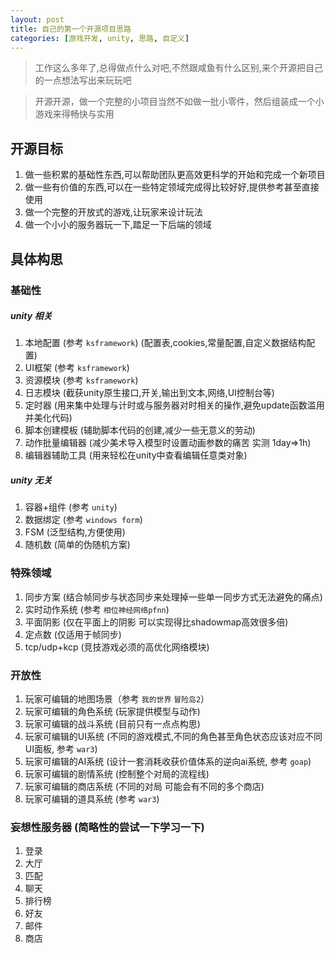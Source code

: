 ```yaml
---
layout: post
title: 自己的第一个开源项目思路
categories: [游戏开发, unity, 思路, 自定义]
---
```


> 工作这么多年了,总得做点什么对吧,不然跟咸鱼有什么区别,来个开源把自己的一点想法写出来玩玩吧

> 开源开源，做一个完整的小项目当然不如做一批小零件，然后组装成一个小游戏来得畅快与实用

## 开源目标

1. 做一些积累的基础性东西,可以帮助团队更高效更科学的开始和完成一个新项目
1. 做一些有价值的东西,可以在一些特定领域完成得比较好好,提供参考甚至直接使用
1. 做一个完整的开放式的游戏,让玩家来设计玩法
1. 做一个小小的服务器玩一下,踏足一下后端的领域

## 具体构思

### 基础性
##### unity 相关
1. 本地配置 (参考 `ksframework`) (配置表,cookies,常量配置,自定义数据结构配置)
1. UI框架 (参考 `ksframework`)
1. 资源模块 (参考 `ksframework`)
1. 日志模块 (截获unity原生接口,开关,输出到文本,网络,UI控制台等)
1. 定时器 (用来集中处理与计时或与服务器对时相关的操作,避免update函数滥用并美化代码)
1. 脚本创建模板 (辅助脚本代码的创建,减少一些无意义的劳动)
1. 动作批量编辑器 (减少美术导入模型时设置动画参数的痛苦 实测 1day=>1h)
1. 编辑器辅助工具 (用来轻松在unity中查看编辑任意类对象)

##### unity 无关
1. 容器+组件 (参考 `unity`)
1. 数据绑定 (参考 `windows form`)
1. FSM (泛型结构,方便使用)
1. 随机数 (简单的伪随机方案)

### 特殊领域
1. 同步方案 (结合帧同步与状态同步来处理掉一些单一同步方式无法避免的痛点)
1. 实时动作系统 (参考 `相位神经网络pfnn`)
1. 平面阴影 (仅在平面上的阴影 可以实现得比shadowmap高效很多倍)
1. 定点数 (仅适用于帧同步)
1. tcp/udp+kcp (竞技游戏必须的高优化网络模块)

### 开放性
1. 玩家可编辑的地图场景（参考 `我的世界` `冒险岛2`）
1. 玩家可编辑的角色系统 (玩家提供模型与动作)
1. 玩家可编辑的战斗系统 (目前只有一点点构思)
1. 玩家可编辑的UI系统 (不同的游戏模式,不同的角色甚至角色状态应该对应不同UI面板, 参考 `war3`)
1. 玩家可编辑的AI系统 (设计一套消耗收获价值体系的逆向ai系统, 参考 `goap`)
1. 玩家可编辑的剧情系统 (控制整个对局的流程线)
1. 玩家可编辑的商店系统 (不同的对局 可能会有不同的多个商店)
1. 玩家可编辑的道具系统 (参考 `war3`)

### 妄想性服务器 (简略性的尝试一下学习一下)
1. 登录
1. 大厅
1. 匹配
1. 聊天
1. 排行榜
1. 好友
1. 邮件
1. 商店